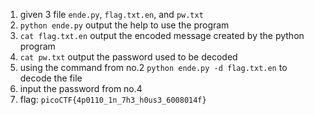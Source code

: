 1. given 3 file `ende.py`, `flag.txt.en`, and `pw.txt`
2. `python ende.py` output the help to use the program
3. `cat flag.txt.en` output the encoded message created by the python program
4. `cat pw.txt` output the password used to be decoded
5. using the command from no.2 `python ende.py -d flag.txt.en` to decode the file
6. input the password from no.4
7. flag: `picoCTF{4p0110_1n_7h3_h0us3_6008014f}`

